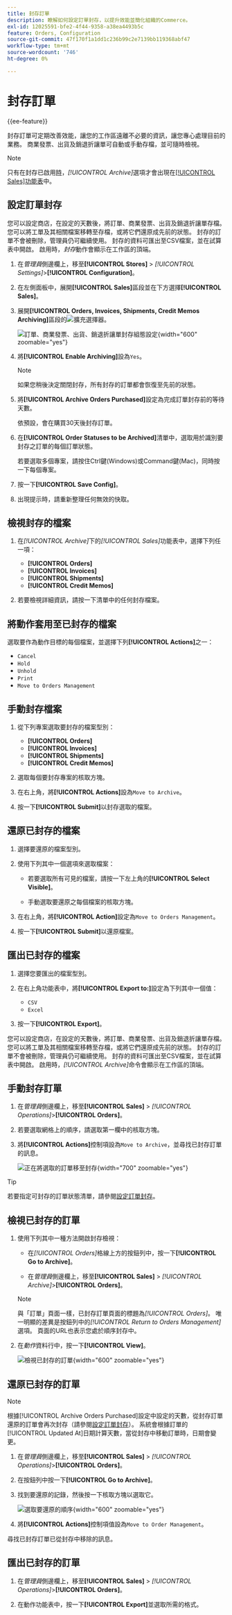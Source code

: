 ```yaml
---
title: 封存訂單
description: 瞭解如何設定訂單封存，以提升效能並簡化組織的Commerce。
exl-id: 12025591-bfe2-4f44-9358-a38ea4493b5c
feature: Orders, Configuration
source-git-commit: 47f170f1a1dd1c236b99c2e7139bb119368abf47
workflow-type: tm+mt
source-wordcount: '746'
ht-degree: 0%

---
```


# 封存訂單

{{ee-feature}}

封存訂單可定期改善效能，讓您的工作區遠離不必要的資訊，讓您專心處理目前的業務。 商業發票、出貨及銷退折讓單可自動或手動存檔，並可隨時檢視。

>[!NOTE]
>
>只有在封存已啟用[時](../configuration-reference/sales/sales.md)，_[!UICONTROL Archive]_&#x200B;選項才會出現在[[!UICONTROL Sales]功能表](sales-menu.md)中。

## 設定訂單封存

您可以設定商店，在設定的天數後，將訂單、商業發票、出貨及銷退折讓單存檔。 您可以將工單及其相關檔案移轉至存檔，或將它們還原成先前的狀態。 封存的訂單不會被刪除，管理員仍可繼續使用。 封存的資料可匯出至CSV檔案，並在試算表中開啟。 啟用時，_封存_&#x200B;動作會顯示在工作區的頂端。

1. 在&#x200B;_管理員_&#x200B;側邊欄上，移至&#x200B;**[!UICONTROL Stores]** > _[!UICONTROL Settings]_>**[!UICONTROL Configuration]**。

1. 在左側面板中，展開&#x200B;**[!UICONTROL Sales]**&#x200B;區段並在下方選擇&#x200B;**[!UICONTROL Sales]**。

1. 展開&#x200B;**[!UICONTROL Orders, Invoices, Shipments, Credit Memos Archiving]**&#x200B;區段的![擴充選擇器](../assets/icon-display-expand.png)。

   ![訂單、商業發票、出貨、銷退折讓單封存組態設定](../configuration-reference/sales/assets/sales-orders-invoices-shipments-credit-memos-archiving.png){width="600" zoomable="yes"}

1. 將&#x200B;**[!UICONTROL Enable Archiving]**&#x200B;設為`Yes`。

   >[!NOTE]
   >
   >如果您稍後決定關閉封存，所有封存的訂單都會恢復至先前的狀態。

1. 將&#x200B;**[!UICONTROL Archive Orders Purchased]**&#x200B;設定為完成訂單封存前的等待天數。

   依預設，會在購買30天後封存訂單。

1. 在&#x200B;**[!UICONTROL Order Statuses to be Archived]**&#x200B;清單中，選取用於識別要封存之訂單的每個訂單狀態。

   若要選取多個專案，請按住Ctrl鍵(Windows)或Command鍵(Mac)，同時按一下每個專案。

1. 按一下&#x200B;**[!UICONTROL Save Config]**。

1. 出現提示時，請重新整理任何無效的快取。

## 檢視封存的檔案

1. 在&#x200B;_[!UICONTROL Archive]_&#x200B;下的&#x200B;_[!UICONTROL Sales]_&#x200B;功能表中，選擇下列任一項：

   - **[!UICONTROL Orders]**
   - **[!UICONTROL Invoices]**
   - **[!UICONTROL Shipments]**
   - **[!UICONTROL Credit Memos]**

1. 若要檢視詳細資訊，請按一下清單中的任何封存檔案。

## 將動作套用至已封存的檔案

選取要作為動作目標的每個檔案，並選擇下列&#x200B;**[!UICONTROL Actions]**&#x200B;之一：

- `Cancel`
- `Hold`
- `Unhold`
- `Print`
- `Move to Orders Management`

## 手動封存檔案

1. 從下列專案選取要封存的檔案型別：

   - **[!UICONTROL Orders]**
   - **[!UICONTROL Invoices]**
   - **[!UICONTROL Shipments]**
   - **[!UICONTROL Credit Memos]**

1. 選取每個要封存專案的核取方塊。

1. 在右上角，將&#x200B;**[!UICONTROL Actions]**&#x200B;設為`Move to Archive`。

1. 按一下&#x200B;**[!UICONTROL Submit]**&#x200B;以封存選取的檔案。

## 還原已封存的檔案

1. 選擇要還原的檔案型別。

1. 使用下列其中一個選項來選取檔案：

   - 若要選取所有可見的檔案，請按一下左上角的&#x200B;**[!UICONTROL Select Visible]**。

   - 手動選取要還原之每個檔案的核取方塊。

1. 在右上角，將&#x200B;**[!UICONTROL Action]**&#x200B;設定為`Move to Orders Management`。

1. 按一下&#x200B;**[!UICONTROL Submit]**&#x200B;以還原檔案。

## 匯出已封存的檔案

1. 選擇您要匯出的檔案型別。

1. 在右上角功能表中，將&#x200B;**[!UICONTROL Export to:]**&#x200B;設定為下列其中一個值：

   - `CSV`
   - `Excel`

1. 按一下&#x200B;**[!UICONTROL Export]**。

您可以設定商店，在設定的天數後，將訂單、商業發票、出貨及銷退折讓單存檔。 您可以將工單及其相關檔案移轉至存檔，或將它們還原成先前的狀態。 封存的訂單不會被刪除，管理員仍可繼續使用。 封存的資料可匯出至CSV檔案，並在試算表中開啟。 啟用時，_[!UICONTROL Archive]_&#x200B;命令會顯示在工作區的頂端。

## 手動封存訂單

1. 在&#x200B;_管理員_&#x200B;側邊欄上，移至&#x200B;**[!UICONTROL Sales]** > _[!UICONTROL Operations]_>**[!UICONTROL Orders]**。

1. 若要選取網格上的順序，請選取第一欄中的核取方塊。

1. 將&#x200B;**[!UICONTROL Actions]**&#x200B;控制項設為`Move to Archive`，並尋找已封存訂單的訊息。

   ![正在將選取的訂單移至封存](./assets/order-move-to-archive.png){width="700" zoomable="yes"}

>[!TIP]
>
>若要指定可封存的訂單狀態清單，請參閱[設定訂單封存](#configure-the-order-archive)。

## 檢視已封存的訂單

1. 使用下列其中一種方法開啟封存檢視：

   - 在&#x200B;_[!UICONTROL Orders]_&#x200B;格線上方的按鈕列中，按一下&#x200B;**[!UICONTROL Go to Archive]**。

   - 在&#x200B;_管理員_&#x200B;側邊欄上，移至&#x200B;**[!UICONTROL Sales]** > _[!UICONTROL Archive]_>**[!UICONTROL Orders]**。

   >[!NOTE]
   >
   >與「訂單」頁面一樣，已封存訂單頁面的標題為&#x200B;_[!UICONTROL Orders]_。 唯一明顯的差異是按鈕列中的&#x200B;_[!UICONTROL Return to Orders Management]_&#x200B;選項。 頁面的URL也表示您處於順序封存中。

1. 在&#x200B;_動作_&#x200B;資料行中，按一下&#x200B;**[!UICONTROL View]**。

   ![檢視已封存的訂單](./assets/order-archived-view.png){width="600" zoomable="yes"}

## 還原已封存的訂單

>[!NOTE]
>
>根據[!UICONTROL Archive Orders Purchased]設定中設定的天數，從封存訂單還原的訂單會再次封存（請參閱[設定訂單封存](#configure-the-order-archive)）。 系統會根據訂單的[!UICONTROL Updated At]日期計算天數，當從封存中移動訂單時，日期會變更。

1. 在&#x200B;_管理員_&#x200B;側邊欄上，移至&#x200B;**[!UICONTROL Sales]** > _[!UICONTROL Operations]_>**[!UICONTROL Orders]**。

1. 在按鈕列中按一下&#x200B;**[!UICONTROL Go to Archive]**。

1. 找到要還原的記錄，然後按一下核取方塊以選取它。

   ![選取要還原的順序](./assets/order-archived-select-to-restore.png){width="600" zoomable="yes"}

1. 將&#x200B;**[!UICONTROL Actions]**&#x200B;控制項值設為`Move to Order Management`。

尋找已封存訂單已從封存中移除的訊息。

## 匯出已封存的訂單

1. 在&#x200B;_管理員_&#x200B;側邊欄上，移至&#x200B;**[!UICONTROL Sales]** > _[!UICONTROL Operations]_>**[!UICONTROL Orders]**。

1. 在動作功能表中，按一下&#x200B;**[!UICONTROL Export]**&#x200B;並選取所需的格式。
